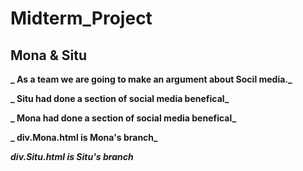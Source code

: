 # Midterm_Project

## Mona & Situ

**_ As a team we are going to make an argument about Socil media._**

**_ Situ had done a section of social media benefical_**

**_ Mona had done a section of social media benefical_**

**_ div.Mona.html is Mona's branch_**

**_div.Situ.html is Situ's branch_**
